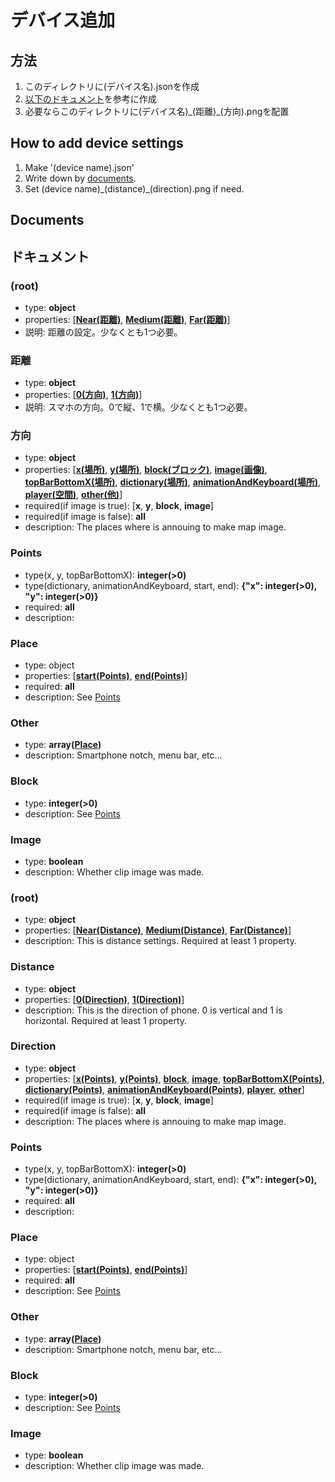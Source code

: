 # デバイス追加
## 方法
1. このディレクトリに(デバイス名).jsonを作成
2. [以下のドキュメント](#ドキュメント)を参考に作成
3. 必要ならこのディレクトリに(デバイス名)\_(距離)\_(方向).pngを配置
## How to add device settings
1. Make '(device name).json'
2. Write down by [documents](#Documents).
3. Set (device name)\_(distance)\_(direction).png if need.
## Documents
## ドキュメント
### (root)
- type: **object**
- properties: \[[**Near(距離)**](#距離), [**Medium(距離)**](#距離), [**Far(距離)**](#距離)\]
- 説明: 距離の設定。少なくとも1つ必要。

### 距離
- type: **object**
- properties: \[[**0(方向)**](#方向), [**1(方向)**](#方向)\]
- 説明: スマホの方向。0で縦、1で横。少なくとも1つ必要。

### 方向
- type: **object**
- properties: \[[**x(場所)**](#場所), [**y(場所)**](#場所), [**block(ブロック)**](#ブロック), [**image(画像)**](#画像), [**topBarBottomX(場所)**](#場所), [**dictionary(場所)**](#場所), [**animationAndKeyboard(場所)**](#場所), [**player(空間)**](#空間), [**other(他)**](#他)\]
- required(if image is true): \[**x**, **y**, **block**, **image**\]
- required(if image is false): **all**
- description: The places where is annouing to make map image.

### Points
- type(x, y, topBarBottomX): **integer(>0)**
- type(dictionary, animationAndKeyboard, start, end): **{"x": integer(>0), "y": integer(>0)}**
- required: **all**
- description: 

### Place
- type: object
- properties: \[[**start(Points)**](#Points), [**end(Points)**](#Points)\]
- required: **all**
- description: See [Points](#Points)

### Other
- type: **array([Place](#Place))**
- description: Smartphone notch, menu bar, etc...

### Block
- type: **integer(>0)**
- description: See [Points](#Points)

### Image
- type: **boolean**
- description: Whether clip image was made.
### (root)
- type: **object**
- properties: \[[**Near(Distance)**](#Distance), [**Medium(Distance)**](#Distance), [**Far(Distance)**](#Distance)\]
- description: This is distance settings. Required at least 1 property.

### Distance
- type: **object**
- properties: \[[**0(Direction)**](#Direction), [**1(Direction)**](#Direction)\]
- description: This is the direction of phone. 0 is vertical and 1 is horizontal. Required at least 1 property.

### Direction
- type: **object**
- properties: \[[**x(Points)**](#Points), [**y(Points)**](#Points), [**block**](#Block), [**image**](#Image), [**topBarBottomX(Points)**](#Points), [**dictionary(Points)**](#Points), [**animationAndKeyboard(Points)**](#Points), [**player**](#Place), [**other**](#Other)\]
- required(if image is true): \[**x**, **y**, **block**, **image**\]
- required(if image is false): **all**
- description: The places where is annouing to make map image.

### Points
- type(x, y, topBarBottomX): **integer(>0)**
- type(dictionary, animationAndKeyboard, start, end): **{"x": integer(>0), "y": integer(>0)}**
- required: **all**
- description: 

### Place
- type: object
- properties: \[[**start(Points)**](#Points), [**end(Points)**](#Points)\]
- required: **all**
- description: See [Points](#Points)

### Other
- type: **array([Place](#Place))**
- description: Smartphone notch, menu bar, etc...

### Block
- type: **integer(>0)**
- description: See [Points](#Points)

### Image
- type: **boolean**
- description: Whether clip image was made.

